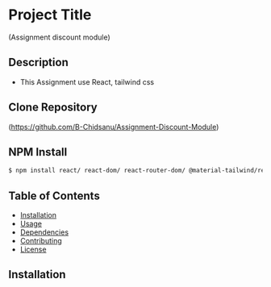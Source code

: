 # Project Title

(Assignment discount module)

## Description
- This Assignment use React, tailwind css

## Clone Repository

(https://github.com/B-Chidsanu/Assignment-Discount-Module)

## NPM Install
``` bash
$ npm install react/ react-dom/ react-router-dom/ @material-tailwind/react/ @testing-library/jest-dom/ @testing-library/react/ react material-symbols/ react-use-cart /web-vitals/ react-scripts

```

## Table of Contents


- [Installation](#installation)
- [Usage](#usage)
- [Dependencies](#dependencies)
- [Contributing](#contributing)
- [License](#license)

## Installation

